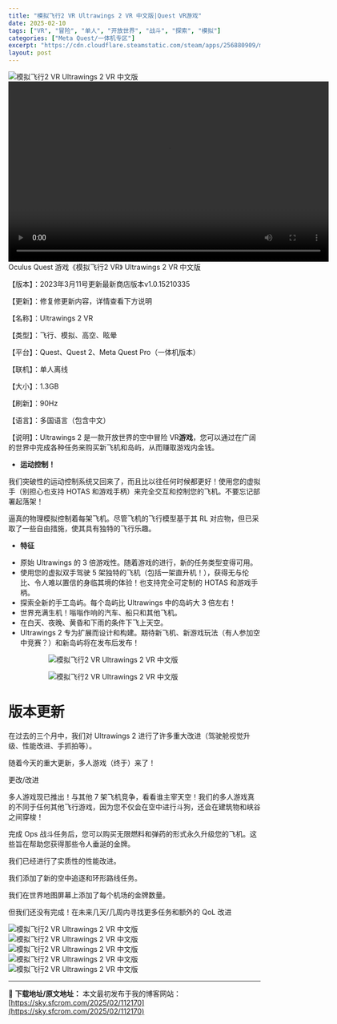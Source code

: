 ```yaml
---
title: "模拟飞行2 VR Ultrawings 2 VR 中文版|Quest VR游戏"
date: 2025-02-10
tags: ["VR", "冒险", "单人", "开放世界", "战斗", "探索", "模拟"]
categories: ["Meta Quest/一体机专区"]
excerpt: "https://cdn.cloudflare.steamstatic.com/steam/apps/256880909/movie_max_vp9.webm Oculus Quest 游戏《模拟飞行2 VR》 Ultrawings 2 VR 中文版 【版本】：2023年3月11号更新最新商店版本v1&hellip;"
layout: post
---
```


<img title="OIP-C.webp" src="https://sky.sfcrom.com/wp-content/uploads/2025/02/20250210_67aa14f78bf50.webp" alt="模拟飞行2 VR Ultrawings 2 VR 中文版" />
<div style="width: 640px;"><video preload="metadata" controls="controls" width="640" height="360"><source type="video/webm" src="https://cdn.cloudflare.steamstatic.com/steam/apps/256880909/movie_max_vp9.webm?_=1" />https://cdn.cloudflare.steamstatic.com/steam/apps/256880909/movie_max_vp9.webm</video></div>
Oculus Quest 游戏《模拟飞行2 VR》 Ultrawings 2 VR 中文版

【版本】：2023年3月11号更新最新商店版本v1.0.15210335

【更新】：修复修更新内容，详情查看下方说明

【名称】：Ultrawings 2 VR

【类型】：飞行、模拟、高空、眩晕

【平台】：Quest、Quest 2、Meta Quest Pro（一体机版本）

【联机】：单人离线

【大小】：1.3GB

【刷新】：90Hz

【语言】：多国语言（包含中文）

【说明】：Ultrawings 2 是一款开放世界的空中冒险 VR<strong>游戏</strong>，您可以通过在广阔的世界中完成各种任务来购买新飞机和岛屿，从而赚取游戏内金钱。
<ul>
 	<li><strong>运动控制！</strong></li>
</ul>
我们突破性的运动控制系统又回来了，而且比以往任何时候都更好！使用您的虚拟手（别担心也支持 HOTAS 和游戏手柄）来完全交互和控制您的飞机。不要忘记部署起落架！

逼真的物理模拟控制着每架飞机。尽管飞机的飞行模型基于其 RL 对应物，但已采取了一些自由措施，使其具有独特的飞行乐趣。
<ul>
 	<li><strong>特征</strong></li>
</ul>
<ul>
 	<li>原始 Ultrawings 的 3 倍游戏性。随着游戏的进行，新的任务类型变得可用。</li>
 	<li>使用您的虚拟双手驾驶 5 架独特的飞机（包括一架直升机！），获得无与伦比、令人难以置信的身临其境的体验！也支持完全可定制的 HOTAS 和游戏手柄。</li>
 	<li>探索全新的手工岛屿。每个岛屿比 Ultrawings 中的岛屿大 3 倍左右！</li>
 	<li>世界充满生机！嗡嗡作响的汽车、船只和其他飞机。</li>
 	<li>在白天、夜晚、黄昏和下雨的条件下飞上天空。</li>
 	<li>Ultrawings 2 专为扩展而设计和构建。期待新飞机、新游戏玩法（有人参加空中竞赛？）和新岛屿将在发布后发布！</li>
</ul>
<figure>
<figure><img src="https://cdn.cloudflare.steamstatic.com/steam/apps/1485140/extras/Ult_Pop_1.gif?t=1632498038" alt="模拟飞行2 VR Ultrawings 2 VR 中文版" /></figure>
<figure><img src="https://cdn.cloudflare.steamstatic.com/steam/apps/1485140/extras/Stal_Start.gif?t=1632498038" alt="模拟飞行2 VR Ultrawings 2 VR 中文版" /></figure>
</figure>
<h1>版本更新</h1>
在过去的三个月中，我们对 Ultrawings 2 进行了许多重大改进（驾驶舱视觉升级、性能改进、手抓拍等）。

随着今天的重大更新，多人游戏（终于）来了！

更改/改进

多人游戏现已推出！与其他 7 架飞机竞争，看看谁主宰天空！我们的多人游戏真的不同于任何其他飞行游戏，因为您不仅会在空中进行斗狗，还会在建筑物和峡谷之间穿梭！

完成 Ops 战斗任务后，您可以购买无限燃料和弹药的形式永久升级您的飞机。这些旨在帮助您获得那些令人垂涎的金牌。

我们已经进行了实质性的性能改进。

我们添加了新的空中追逐和环形路线任务。

我们在世界地图屏幕上添加了每个机场的金牌数量。

但我们还没有完成！在未来几天/几周内寻找更多任务和额外的 QoL 改进

<img title="202112171541483830020-1024x576.webp" src="https://sky.sfcrom.com/wp-content/uploads/2025/02/20250210_67aa150cdb076.webp" alt="模拟飞行2 VR Ultrawings 2 VR 中文版" />
<img title="202112171541491920021-1024x576.webp" src="https://sky.sfcrom.com/wp-content/uploads/2025/02/20250210_67aa150fe5fb1.webp" alt="模拟飞行2 VR Ultrawings 2 VR 中文版" />
<img title="ss_4e594d267c18db897c62c5ff84f5f1b03f38b85b.1920x1080-800x450.webp" src="https://sky.sfcrom.com/wp-content/uploads/2025/02/20250210_67aa1512109d1.webp" alt="模拟飞行2 VR Ultrawings 2 VR 中文版" />
<img title="ss_b80ca9f2ce20c7b142bb61219ca994337139211d.1920x1080-800x450.webp" src="https://sky.sfcrom.com/wp-content/uploads/2025/02/20250210_67aa151572c82.webp" alt="模拟飞行2 VR Ultrawings 2 VR 中文版" />
<img title="ss_f6c925459b69fc64113a88fb6112df0238692238.1920x1080-800x450.webp" src="https://sky.sfcrom.com/wp-content/uploads/2025/02/20250210_67aa1517b1ed6.webp" alt="模拟飞行2 VR Ultrawings 2 VR 中文版" />

---
📖 **下载地址/原文地址：** 本文最初发布于我的博客网站：[https://sky.sfcrom.com/2025/02/112170](https://sky.sfcrom.com/2025/02/112170)
